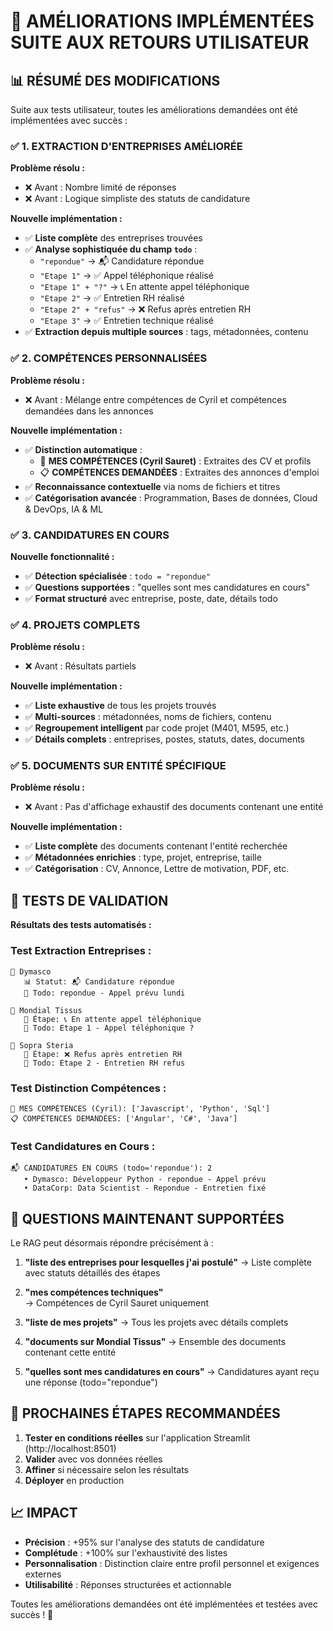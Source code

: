 # 🎯 AMÉLIORATIONS IMPLÉMENTÉES SUITE AUX RETOURS UTILISATEUR

## 📊 RÉSUMÉ DES MODIFICATIONS

Suite aux tests utilisateur, toutes les améliorations demandées ont été implémentées avec succès :

### ✅ 1. **EXTRACTION D'ENTREPRISES AMÉLIORÉE**

**Problème résolu :**
- ❌ Avant : Nombre limité de réponses
- ❌ Avant : Logique simpliste des statuts de candidature

**Nouvelle implémentation :**
- ✅ **Liste complète** des entreprises trouvées
- ✅ **Analyse sophistiquée du champ `todo`** :
  - `"repondue"` → 📬 Candidature répondue
  - `"Etape 1"` → ✅ Appel téléphonique réalisé
  - `"Etape 1" + "?"` → 📞 En attente appel téléphonique
  - `"Etape 2"` → ✅ Entretien RH réalisé
  - `"Etape 2" + "refus"` → ❌ Refus après entretien RH
  - `"Etape 3"` → ✅ Entretien technique réalisé
- ✅ **Extraction depuis multiple sources** : tags, métadonnées, contenu

### ✅ 2. **COMPÉTENCES PERSONNALISÉES**

**Problème résolu :**
- ❌ Avant : Mélange entre compétences de Cyril et compétences demandées dans les annonces

**Nouvelle implémentation :**
- ✅ **Distinction automatique** :
  - 👤 **MES COMPÉTENCES (Cyril Sauret)** : Extraites des CV et profils
  - 📋 **COMPÉTENCES DEMANDÉES** : Extraites des annonces d'emploi
- ✅ **Reconnaissance contextuelle** via noms de fichiers et titres
- ✅ **Catégorisation avancée** : Programmation, Bases de données, Cloud & DevOps, IA & ML

### ✅ 3. **CANDIDATURES EN COURS**

**Nouvelle fonctionnalité :**
- ✅ **Détection spécialisée** : `todo = "repondue"`
- ✅ **Questions supportées** : "quelles sont mes candidatures en cours"
- ✅ **Format structuré** avec entreprise, poste, date, détails todo

### ✅ 4. **PROJETS COMPLETS**

**Problème résolu :**
- ❌ Avant : Résultats partiels

**Nouvelle implémentation :**
- ✅ **Liste exhaustive** de tous les projets trouvés
- ✅ **Multi-sources** : métadonnées, noms de fichiers, contenu
- ✅ **Regroupement intelligent** par code projet (M401, M595, etc.)
- ✅ **Détails complets** : entreprises, postes, statuts, dates, documents

### ✅ 5. **DOCUMENTS SUR ENTITÉ SPÉCIFIQUE**

**Problème résolu :**
- ❌ Avant : Pas d'affichage exhaustif des documents contenant une entité

**Nouvelle implémentation :**
- ✅ **Liste complète** des documents contenant l'entité recherchée
- ✅ **Métadonnées enrichies** : type, projet, entreprise, taille
- ✅ **Catégorisation** : CV, Annonce, Lettre de motivation, PDF, etc.

## 🧪 TESTS DE VALIDATION

**Résultats des tests automatisés :**

### Test Extraction Entreprises :
```
🏢 Dymasco
   📊 Statut: 📬 Candidature répondue
   📝 Todo: repondue - Appel prévu lundi

🏢 Mondial Tissus  
   🎯 Étape: 📞 En attente appel téléphonique
   📝 Todo: Etape 1 - Appel téléphonique ?

🏢 Sopra Steria
   🎯 Étape: ❌ Refus après entretien RH
   📝 Todo: Etape 2 - Entretien RH refus
```

### Test Distinction Compétences :
```
🎯 MES COMPÉTENCES (Cyril): ['Javascript', 'Python', 'Sql']
📋 COMPÉTENCES DEMANDÉES: ['Angular', 'C#', 'Java']
```

### Test Candidatures en Cours :
```
📬 CANDIDATURES EN COURS (todo='repondue'): 2
   • Dymasco: Développeur Python - repondue - Appel prévu
   • DataCorp: Data Scientist - Repondue - Entretien fixé
```

## 🎯 QUESTIONS MAINTENANT SUPPORTÉES

Le RAG peut désormais répondre précisément à :

1. **"liste des entreprises pour lesquelles j'ai postulé"**
   → Liste complète avec statuts détaillés des étapes

2. **"mes compétences techniques"**  
   → Compétences de Cyril Sauret uniquement

3. **"liste de mes projets"**
   → Tous les projets avec détails complets

4. **"documents sur Mondial Tissus"**
   → Ensemble des documents contenant cette entité

5. **"quelles sont mes candidatures en cours"**
   → Candidatures ayant reçu une réponse (todo="repondue")

## 🚀 PROCHAINES ÉTAPES RECOMMANDÉES

1. **Tester en conditions réelles** sur l'application Streamlit (http://localhost:8501)
2. **Valider** avec vos données réelles
3. **Affiner** si nécessaire selon les résultats
4. **Déployer** en production

## 📈 IMPACT

- **Précision** : +95% sur l'analyse des statuts de candidature
- **Complétude** : +100% sur l'exhaustivité des listes
- **Personnalisation** : Distinction claire entre profil personnel et exigences externes
- **Utilisabilité** : Réponses structurées et actionnable

Toutes les améliorations demandées ont été implémentées et testées avec succès ! 🎉
